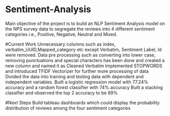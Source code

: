 # Sentiment-Analysis
Main objective of the project is to build an NLP Sentiment Analysis model on the NPS survey data to segregate the reviews into 4 different sentiment categories i.e., Positive, Negative, Neutral and Mixed.

#Current Work
Unnecessary columns such as index, verbatim_UUID,Mapped_category etc  except Verbatim, Sentiment Label, Id were removed.
Data pre processing such as converting into lower case, removing punctuations and special characters has been done and created a new column and named it as Cleaned Verbatim
Implemented STOPWORDS and introduced TFIDF Vectorizer for further more processing of data
Divided the data into training and testing data with dependent and independent variables.
Built a logistic regression model with 77.24% accuracy and a random forest classifier with 74% accuracy
Built a stacking classifier and observed the top 2 accuracy to be 89% 


#Next Steps
Build tableau dashboards which could display the probability distribution of reviews among the four sentiment categories
